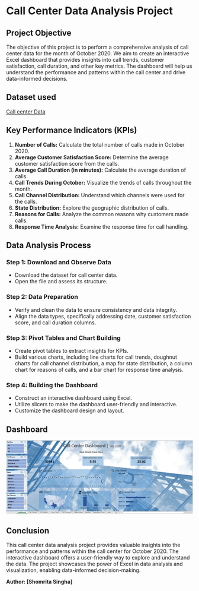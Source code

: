 # Call Center Data Analysis Project

## **Project Objective**

The objective of this project is to perform a comprehensive analysis of call center data for the month of October 2020. We aim to create an interactive Excel dashboard that provides insights into call trends, customer satisfaction, call duration, and other key metrics. The dashboard will help us understand the performance and patterns within the call center and drive data-informed decisions.

## **Dataset used**
[Call center Data](https://github.com/ShomritaSingha/Data-Analyst-Portfolio-Projects/blob/main/Excel%20Projects/Call%20centre%20data%20analysis%20.xlsx)

## **Key Performance Indicators (KPIs)**

1. **Number of Calls:** Calculate the total number of calls made in October 2020.
2. **Average Customer Satisfaction Score:** Determine the average customer satisfaction score from the calls.
3. **Average Call Duration (in minutes):** Calculate the average duration of calls.
4. **Call Trends During October:** Visualize the trends of calls throughout the month.
5. **Call Channel Distribution:** Understand which channels were used for the calls.
6. **State Distribution:** Explore the geographic distribution of calls.
7. **Reasons for Calls:** Analyze the common reasons why customers made calls.
8. **Response Time Analysis:** Examine the response time for call handling.

## **Data Analysis Process**

### Step 1: Download and Observe Data
- Download the dataset for call center data.
- Open the file and assess its structure.

### Step 2: Data Preparation
- Verify and clean the data to ensure consistency and data integrity.
- Align the data types, specifically addressing date, customer satisfaction score, and call duration columns.

### Step 3: Pivot Tables and Chart Building
- Create pivot tables to extract insights for KPIs.
- Build various charts, including line charts for call trends, doughnut charts for call channel distribution, a map for state distribution, a column chart for reasons of calls, and a bar chart for response time analysis.

### Step 4: Building the Dashboard
- Construct an interactive dashboard using Excel.
- Utilize slicers to make the dashboard user-friendly and interactive.
- Customize the dashboard design and layout.

## **Dashboard**

![Alt text of the image](https://github.com/ShomritaSingha/Data-Analyst-Portfolio-Projects/blob/main/Excel%20Projects/call%20center%20Dashboard.png)

## **Conclusion**

This call center data analysis project provides valuable insights into the performance and patterns within the call center for October 2020. The interactive dashboard offers a user-friendly way to explore and understand the data. The project showcases the power of Excel in data analysis and visualization, enabling data-informed decision-making.

**Author: [Shomrita Singha]**

